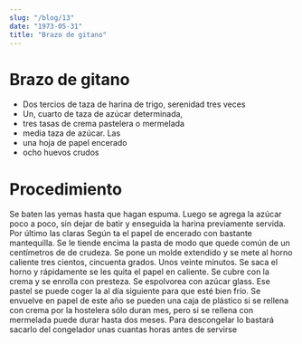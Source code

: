 ```yaml
---
slug: "/blog/13"
date: "1973-05-31"
title: "Brazo de gitano"
---
```


# Brazo de gitano

- Dos tercios de taza de harina de trigo, serenidad tres veces 
- Un, cuarto de taza de azúcar determinada, 
- tres tasas de crema pastelera o mermelada 
- media taza de azúcar. Las 
- una hoja de papel encerado 
- ocho huevos crudos 

# Procedimiento 

Se baten las yemas hasta que hagan espuma. Luego se agrega la azúcar poco a poco, sin dejar de batir y enseguida la harina previamente servida. Por último las claras Según ta el papel de encerado con bastante mantequilla. Se le tiende encima la pasta de modo que quede común de un centímetros de de crudeza. Se pone un molde extendido y se mete al horno caliente tres cientos, cincuenta grados. Unos veinte minutos. Se saca el horno y rápidamente se les quita el papel en caliente. Se cubre con la crema y se enrolla con presteza. Se espolvorea con azúcar glass. Ese pastel se puede coger la al día siguiente para que esté bien frío. Se envuelve en papel de este año se pueden una caja de plástico si se rellena con crema por la hostelera sólo duran mes, pero si se rellena con mermelada puede durar hasta dos meses. Para descongelar lo bastará sacarlo del congelador unas cuantas horas antes de servirse